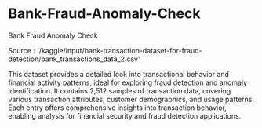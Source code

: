 # Bank-Fraud-Anomaly-Check
Bank Fraud Anomaly Check

Source : '/kaggle/input/bank-transaction-dataset-for-fraud-detection/bank_transactions_data_2.csv'

This dataset provides a detailed look into transactional behavior and financial activity patterns, ideal for exploring fraud detection and anomaly identification. It contains 2,512 samples of transaction data, covering various transaction attributes, customer demographics, and usage patterns. Each entry offers comprehensive insights into transaction behavior, enabling analysis for financial security and fraud detection applications.
